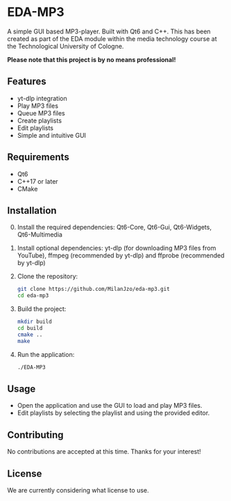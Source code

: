 # EDA-MP3

A simple GUI based MP3-player. Built with Qt6 and C++. This has been created as part of the EDA module within the media technology course at the Technological University of Cologne.

**Please note that this project is by no means professional!**

## Features

- yt-dlp integration
- Play MP3 files
- Queue MP3 files
- Create playlists
- Edit playlists
- Simple and intuitive GUI

## Requirements

- Qt6
- C++17 or later
- CMake

## Installation

0. Install the required dependencies:
    Qt6-Core, Qt6-Gui, Qt6-Widgets, Qt6-Multimedia

1. Install optional dependencies:
    yt-dlp (for downloading MP3 files from YouTube), ffmpeg (recommended by yt-dlp) and ffprobe (recommended by yt-dlp)

2. Clone the repository:
    ```sh
    git clone https://github.com/MilanJzo/eda-mp3.git
    cd eda-mp3
    ```

3. Build the project:
    ```sh
    mkdir build
    cd build
    cmake ..
    make
    ```

4. Run the application:
    ```sh
    ./EDA-MP3
    ```

## Usage

- Open the application and use the GUI to load and play MP3 files.
- Edit playlists by selecting the playlist and using the provided editor.

## Contributing

No contributions are accepted at this time. Thanks for your interest!

## License

We are currently considering what license to use.